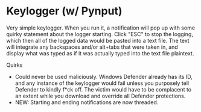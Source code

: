 # Keylogger (w/ Pynput)

Very simple keylogger. When you run it, a notification will pop up with some quirky statement about the logger starting. Click "ESC" to stop the logging, which then all of the logged data would be pasted into a text file. The text will integrate any backspaces and/or alt+tabs that were taken in, and display what was typed as if it was actually typed into the text file plaintext.



Quirks

- Could never be used maliciously. Windows Defender already has its ID, and any instance of the keylogger would fail unless you purposely tell Defender to kindly f*ck off. The victim would have to be complacent to an extent while you download and override all Defender protections.
- NEW: Starting and ending notifications are now threaded.